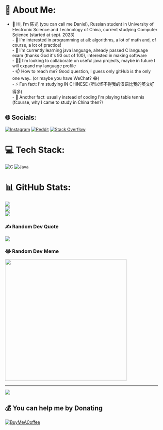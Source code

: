# 💫 About Me:
- 🙊 Hi, I’m 陈光 (you can call me Daniel), Russian student in University of Electronic Science and Technology of China, current studying Computer Science (started at sept. 2023)<br>- 📖 I’m interested in programming at all: algorithms, a lot of math and, of course, a lot of practice!<br>- 👾 I’m currently learning java language, already passed C language exam (thanks God it's 93 out of 100), interested in making software<br>- 🤝🏻 I’m looking to collaborate on useful java projects, maybe in future I will expand my language profile<br>- 📫 How to reach me? Good question, I guess only gitHub is the only one way.. (or maybe you have WeChat? 😂)<br>- ⚡ Fun fact: I'm studying IN CHINESE (所以怪不得我的汉语比我的英文好得多)<br>- 🏓 Another fact: usually instead of coding I'm playing table tennis (fcourse, why I came to study in China then?)


## 🌐 Socials:
[![Instagram](https://img.shields.io/badge/Instagram-%23E4405F.svg?logo=Instagram&logoColor=white)](https://instagram.com/yp6ahoud) [![Reddit](https://img.shields.io/badge/Reddit-%23FF4500.svg?logo=Reddit&logoColor=white)](https://reddit.com/user/yp6aHouD) [![Stack Overflow](https://img.shields.io/badge/-Stackoverflow-FE7A16?logo=stack-overflow&logoColor=white)](https://stackoverflow.com/users/23335262) 

# 💻 Tech Stack:
![C](https://img.shields.io/badge/c-%2300599C.svg?style=for-the-badge&logo=c&logoColor=white) ![Java](https://img.shields.io/badge/java-%23ED8B00.svg?style=for-the-badge&logo=openjdk&logoColor=white)
# 📊 GitHub Stats:
![](https://github-readme-stats.vercel.app/api?username=yp6aHouD&theme=bear&hide_border=false&include_all_commits=true&count_private=true)<br/>
![](https://github-readme-streak-stats.herokuapp.com/?user=yp6aHouD&theme=bear&hide_border=false)<br/>
![](https://github-readme-stats.vercel.app/api/top-langs/?username=yp6aHouD&theme=bear&hide_border=false&include_all_commits=true&count_private=true&layout=compact)

### ✍️ Random Dev Quote
![](https://quotes-github-readme.vercel.app/api?type=horizontal&theme=dark)

### 😂 Random Dev Meme
<img src='https://randommeme-five.vercel.app/' style="height: 400px;"/>

---
[![](https://visitcount.itsvg.in/api?id=yp6aHouD&icon=0&color=0)](https://visitcount.itsvg.in)

  ## 💰 You can help me by Donating
  [![BuyMeACoffee](https://img.shields.io/badge/Buy%20Me%20a%20Coffee-ffdd00?style=for-the-badge&logo=buy-me-a-coffee&logoColor=black)](https://buymeacoffee.com/yp6aHouD) 

  
<!-- Proudly created with GPRM ( https://gprm.itsvg.in ) -->